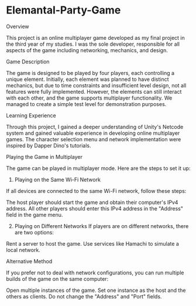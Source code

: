 # Elemantal-Party-Game
Overview

This project is an online multiplayer game developed as my final project in the third year of my studies. I was the sole developer, responsible for all aspects of the game including networking, mechanics, and design.


Game Description

The game is designed to be played by four players, each controlling a unique element. Initially, each element was planned to have distinct mechanics, but due to time constraints and insufficient level design, not all features were fully implemented. However, the elements can still interact with each other, and the game supports multiplayer functionality. We managed to create a simple test level for demonstration purposes.


Learning Experience

Through this project, I gained a deeper understanding of Unity's Netcode system and gained valuable experience in developing online multiplayer games. The character selection menu and network implementation were inspired by Dapper Dino's tutorials.


Playing the Game in Multiplayer

The game can be played in multiplayer mode. Here are the steps to set it up:

1. Playing on the Same Wi-Fi Network

If all devices are connected to the same Wi-Fi network, follow these steps:

The host player should start the game and obtain their computer's IPv4 address.
All other players should enter this IPv4 address in the "Address" field in the game menu.

2. Playing on Different Networks
If players are on different networks, there are two options:

Rent a server to host the game.
Use services like Hamachi to simulate a local network.

Alternative Method

If you prefer not to deal with network configurations, you can run multiple builds of the game on the same computer:

Open multiple instances of the game.
Set one instance as the host and the others as clients.
Do not change the "Address" and "Port" fields.
